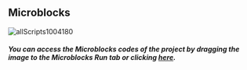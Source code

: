 ## Microblocks
![allScripts1004180](https://user-images.githubusercontent.com/112697142/199729630-08c05ec1-226b-4449-9758-b7580dfdf71d.png)


##### You can access the Microblocks codes of the project by dragging the image to the Microblocks Run tab or clicking [here](https://microblocks.fun/run/microblocks.html#scripts=GP%20Scripts%0Adepends%20%27PicoBricks%27%20%27Servo%27%0A%0Ascript%20525%20113%20%7B%0AwhenCondition%20%28%28pb_light_sensor%29%20%3C%2094%29%0AsetServoSpeed%20_pb_pin_Motor1%20100%0AsetServoAngle%20_pb_pin_Motor1%2090%0AwaitMillis%20100%0AsetServoAngle%2021%200%0AwaitMillis%20500%0A%7D%0A%0A "here").
